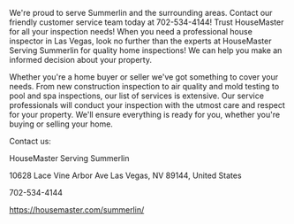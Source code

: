 We're proud to serve Summerlin and the surrounding areas. Contact our friendly customer service team today at 702-534-4144! Trust HouseMaster for all your inspection needs!
When you need a professional house inspector in Las Vegas, look no further than the experts at HouseMaster Serving Summerlin for quality home inspections! We can help you make an informed decision about your property.

Whether you're a home buyer or seller we've got something to cover your needs. From new construction inspection to air quality and mold testing to pool and spa inspections, our list of services is extensive. Our service professionals will conduct your inspection with the utmost care and respect for your property. We'll ensure everything is ready for you, whether you're buying or selling your home.


Contact us:

HouseMaster Serving Summerlin

10628 Lace Vine Arbor Ave Las Vegas, NV 89144, United States

702-534-4144

https://housemaster.com/summerlin/
